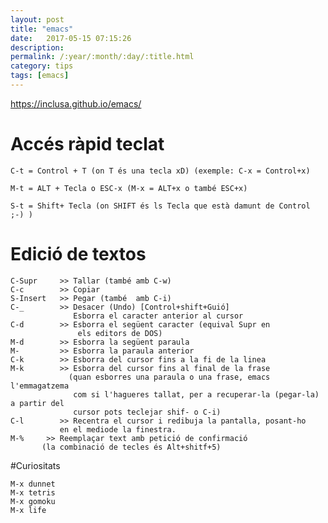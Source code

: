 ```yaml
---
layout: post
title: "emacs"
date:   2017-05-15 07:15:26
description:
permalink: /:year/:month/:day/:title.html
category: tips
tags: [emacs]
---
```


https://inclusa.github.io/emacs/

# Accés ràpid teclat

    C-t = Control + T (on T és una tecla xD) (exemple: C-x = Control+x)

    M-t = ALT + Tecla o ESC-x (M-x = ALT+x o també ESC+x)

    S-t = Shift+ Tecla (on SHIFT és ls Tecla que està damunt de Control ;-) )

# Edició de textos

    C-Supr     >> Tallar (també amb C-w)
    C-c        >> Copiar
    S-Insert   >> Pegar (també  amb C-i)
    C-_        >> Desacer (Undo) [Control+shift+Guió]
                  Esborra el caracter anterior al cursor
    C-d        >> Esborra el següent caracter (equival Supr en
                   els editors de DOS)
    M-d        >> Esborra la següent paraula
    M-         >> Esborra la paraula anterior
    C-k        >> Esborra del cursor fins a la fi de la linea
    M-k        >> Esborra del cursor fins al final de la frase
	             (quan esborres una paraula o una frase, emacs l'emmagatzema
                  com si l'hagueres tallat, per a recuperar-la (pegar-la) a partir del
                  cursor pots teclejar shif- o C-i)
    C-l        >> Recentra el cursor i redibuja la pantalla, posant-ho
               en el mediode la finestra.
    M-%	    >> Reemplaçar text amb petició de confirmació
	       (la combinació de tecles és Alt+shitf+5)

#Curiositats

    M-x dunnet
    M-x tetris
    M-x gomoku
    M-x life

